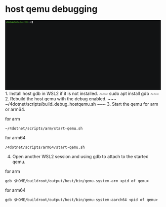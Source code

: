 # host qemu debugging
<img src="armhostqemu_demo_120.gif" width="1500"/>
1. Install host gdb in WSL2 if it is not installed.
~~~
sudo apt install gdb
~~~
2. Rebuild the host qemu with the debug enabled.
~~~
~/4dotnet/scripts/build_debug_hostqemu.sh
~~~
3. Start the qemu for arm or arm64.  

for arm
~~~
~/4dotnet/scripts/arm/start-qemu.sh
~~~  
for arm64
~~~
/4dotnet/scripts/arm64/start-qemu.sh
~~~

4. Open another WSL2 session and using gdb to attach to the started qemu.

for arm
~~~
gdb $HOME/buildroot/output/host/bin/qemu-system-arm <pid of qemu>
~~~
for arm64
~~~
gdb $HOME/buildroot/output/host/bin/qemu-system-aarch64 <pid of qemu>
~~~
